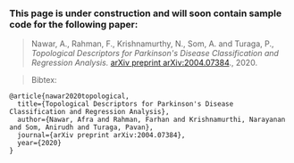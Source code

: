 ### This page is under construction and will soon contain sample code for the following paper: 

>Nawar, A., Rahman, F., Krishnamurthy, N., Som, A. and Turaga, P.,
*Topological Descriptors for Parkinson's Disease Classification and Regression Analysis.*
[arXiv preprint arXiv:2004.07384](https://arxiv.org/abs/2004.07384)., 2020. 

>Bibtex:
```
@article{nawar2020topological,
  title={Topological Descriptors for Parkinson's Disease Classification and Regression Analysis},
  author={Nawar, Afra and Rahman, Farhan and Krishnamurthi, Narayanan and Som, Anirudh and Turaga, Pavan},
  journal={arXiv preprint arXiv:2004.07384},
  year={2020}
}
```
